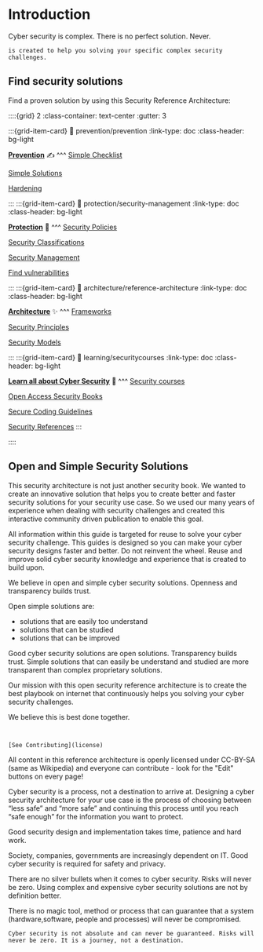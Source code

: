 # Introduction

Cyber security is complex. There is no perfect solution. Never. 

```{admonition} This Playbook
is created to help you solving your specific complex security challenges.
```


## Find security solutions

Find a proven solution by using this Security Reference Architecture:

::::{grid} 2
:class-container: text-center
:gutter: 3

:::{grid-item-card}
:link: prevention/prevention
:link-type: doc
:class-header: bg-light

**[Prevention](prevention/prevention)** ✍
^^^
[Simple Checklist](prevention/simple-checklists)

[Simple Solutions](prevention/simplesolutions)

[Hardening](prevention/hardening)

:::
:::{grid-item-card}
:link: protection/security-management
:link-type: doc
:class-header: bg-light


**[Protection](protection/security-management)** 🚀
^^^
[Security Policies](protection/security-policies)

[Security Classifications](protection/security-classifications)

[Security Management](protection/security-management)

[Find vulnerabilities](protection/vulnerabilities-search)

:::
:::{grid-item-card}
:link: architecture/reference-architecture
:link-type: doc
:class-header: bg-light

**[Architecture](architecture/reference-architecture)** ✨
^^^
[Frameworks](architecture/frameworks)

[Security Principles](architecture/securityprinciples)

[Security Models](architecture/securitymodels)

:::
:::{grid-item-card}
:link: learning/securitycourses
:link-type: doc
:class-header: bg-light

**[Learn all about Cyber Security](learning/securitycourses)** 🎁
^^^
[Security courses](learning/securitycourses)

[Open Access Security Books](learning/books)

[Secure Coding Guidelines](learning/secure-coding)

[Security References](learning/security-references)
:::

::::


## Open and Simple Security Solutions

This security architecture is not just another security book. We wanted to create an innovative solution that helps you to create better and faster security solutions for your security use case. So we used our many years of experience when dealing with security challenges and created this interactive community driven publication to enable this goal. 

All information within this guide is targeted for reuse to solve your cyber security challenge. This guides is designed so you can make your cyber security designs faster and better. Do not reinvent the wheel. Reuse and improve solid cyber security knowledge and experience that is created to build upon. 


We believe in open and simple cyber security solutions. Openness and transparency builds trust.

Open simple solutions are:
* solutions that are easily too understand 
* solutions that can be studied 
* solutions that can be improved

Good cyber security solutions are open solutions. Transparency builds trust. Simple solutions that can easily be understand and studied are more transparent than complex proprietary  solutions. 

Our mission with this open security reference architecture is to create the best playbook on internet that continuously helps you solving your cyber security challenges.

We believe this is best done together. 
```{tip} Just use the buttons on top of every page. Create an edit suggestion or create an issue. 


[See Contributing](license)
```


All content in this reference architecture is openly licensed under CC-BY-SA (same as Wikipedia) and everyone can contribute - look for the "Edit" buttons on every page! 

Cyber security is a process, not a destination to arrive at. Designing a cyber security architecture for your use case is the process of choosing between “less safe” and “more safe” and continuing this process until you reach “safe enough” for the information you want to protect. 

Good security design and implementation takes time, patience and hard work. 

Society, companies, governments are increasingly dependent on IT. Good cyber security is required for safety and privacy.

There are no silver bullets when it comes to cyber security. Risks will never be zero. Using complex and expensive cyber security solutions are not by definition better. 


There is no magic tool, method or process that can guarantee that a system (hardware,software, people and processes) will never be compromised. 

```{warning} 
Cyber security is not absolute and can never be guaranteed. Risks will never be zero. It is a journey, not a destination. 
```

